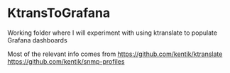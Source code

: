 # KtransToGrafana
Working folder where I will experiment with using ktranslate to populate Grafana dashboards 


Most of the relevant info comes from
https://github.com/kentik/ktranslate
https://github.com/kentik/snmp-profiles
